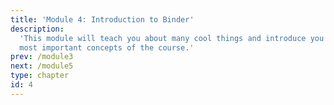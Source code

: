 ```yaml
---
title: 'Module 4: Introduction to Binder'
description:
  'This module will teach you about many cool things and introduce you to the
  most important concepts of the course.'
prev: /module3
next: /module5
type: chapter
id: 4
---
```

